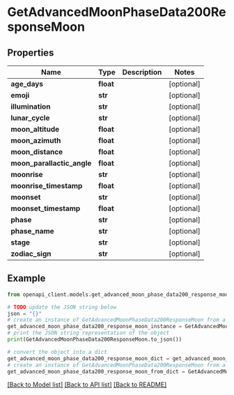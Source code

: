 # GetAdvancedMoonPhaseData200ResponseMoon


## Properties

Name | Type | Description | Notes
------------ | ------------- | ------------- | -------------
**age_days** | **float** |  | [optional] 
**emoji** | **str** |  | [optional] 
**illumination** | **str** |  | [optional] 
**lunar_cycle** | **str** |  | [optional] 
**moon_altitude** | **float** |  | [optional] 
**moon_azimuth** | **float** |  | [optional] 
**moon_distance** | **float** |  | [optional] 
**moon_parallactic_angle** | **float** |  | [optional] 
**moonrise** | **str** |  | [optional] 
**moonrise_timestamp** | **float** |  | [optional] 
**moonset** | **str** |  | [optional] 
**moonset_timestamp** | **float** |  | [optional] 
**phase** | **str** |  | [optional] 
**phase_name** | **str** |  | [optional] 
**stage** | **str** |  | [optional] 
**zodiac_sign** | **str** |  | [optional] 

## Example

```python
from openapi_client.models.get_advanced_moon_phase_data200_response_moon import GetAdvancedMoonPhaseData200ResponseMoon

# TODO update the JSON string below
json = "{}"
# create an instance of GetAdvancedMoonPhaseData200ResponseMoon from a JSON string
get_advanced_moon_phase_data200_response_moon_instance = GetAdvancedMoonPhaseData200ResponseMoon.from_json(json)
# print the JSON string representation of the object
print(GetAdvancedMoonPhaseData200ResponseMoon.to_json())

# convert the object into a dict
get_advanced_moon_phase_data200_response_moon_dict = get_advanced_moon_phase_data200_response_moon_instance.to_dict()
# create an instance of GetAdvancedMoonPhaseData200ResponseMoon from a dict
get_advanced_moon_phase_data200_response_moon_from_dict = GetAdvancedMoonPhaseData200ResponseMoon.from_dict(get_advanced_moon_phase_data200_response_moon_dict)
```
[[Back to Model list]](../README.md#documentation-for-models) [[Back to API list]](../README.md#documentation-for-api-endpoints) [[Back to README]](../README.md)



